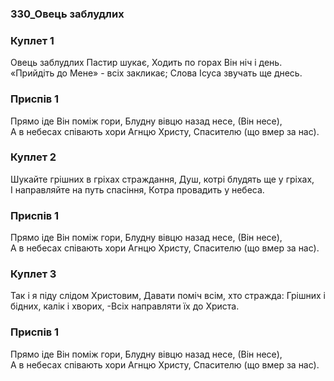 ### 330_Овець заблудлих
### Куплет 1
Овець заблудлих Пастир шукає, Ходить по горах Він ніч і день. <br/>«Прийдіть до Мене» - всіх закликає; Слова Ісуса звучать ще днесь.
### Приспів 1
Прямо іде Він поміж гори, Блудну вівцю назад несе, (Він несе),<br/>А в небесах співають хори Агнцю Христу, Спасителю (що вмер за нас).
### Куплет 2
Шукайте грішних в гріхах страждання, Душ, котрі блудять ще у гріхах, <br/>І направляйте на путь спасіння, Котра провадить у небеса.
### Приспів 1
Прямо іде Він поміж гори, Блудну вівцю назад несе, (Він несе),<br/>А в небесах співають хори Агнцю Христу, Спасителю (що вмер за нас).
### Куплет 3
Так і я піду слідом Христовим, Давати поміч всім, хто стражда: Грішних і бідних, калік і хворих, -Всіх направляти їх до Христа.
### Приспів 1
Прямо іде Він поміж гори, Блудну вівцю назад несе, (Він несе),<br/>А в небесах співають хори Агнцю Христу, Спасителю (що вмер за нас).
